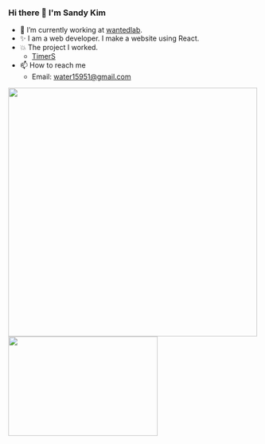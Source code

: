 ### Hi there 👋 I'm Sandy Kim

- 🔭 I’m currently working at [wantedlab](https://www.wanted.co.kr/).
- ✨ I am a web developer. I make a website using React.
- 💥 The project I worked.
  - [TimerS](https://apps.apple.com/app/id1497713889)
- 📫 How to reach me
  - Email: water15951@gmail.com


<div>
  <img width=500 src="https://github-readme-stats.vercel.app/api?username=Sandy-Kim&show_icons=true&hide_border=true&count_private=true&include_all_commits=true" />
  <img width=300 height=200 src="https://github-readme-stats.vercel.app/api/top-langs/?username=Sandy-Kim&layout=compact" />
</div>
